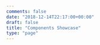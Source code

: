 ```yaml
---
comments: false
date: "2018-12-14T22:17:00+00:00"
draft: false
title: "Components Showcase" 
type: "page"
---
```


<floating-header />

